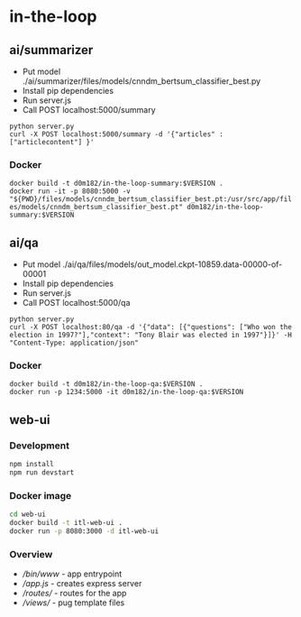 # in-the-loop


## ai/summarizer

- Put model ./ai/summarizer/files/models/cnndm_bertsum_classifier_best.py 
- Install pip dependencies
- Run server.js
- Call POST localhost:5000/summary

```
python server.py
curl -X POST localhost:5000/summary -d '{"articles" : ["articlecontent"] }'
```

### Docker
`docker build -t d0m182/in-the-loop-summary:$VERSION .`  
`docker run -it -p 8080:5000 -v "${PWD}/files/models/cnndm_bertsum_classifier_best.pt:/usr/src/app/files/models/cnndm_bertsum_classifier_best.pt" d0m182/in-the-loop-summary:$VERSION`

## ai/qa

- Put model ./ai/qa/files/models/out_model.ckpt-10859.data-00000-of-00001
- Install pip dependencies
- Run server.js
- Call POST localhost:5000/qa

```
python server.py
curl -X POST localhost:80/qa -d '{"data": [{"questions": ["Who won the election in 1997?"],"context": "Tony Blair was elected in 1997"}]}' -H "Content-Type: application/json"
```

### Docker
`docker build -t d0m182/in-the-loop-qa:$VERSION .`  
`docker run -p 1234:5000 -it d0m182/in-the-loop-qa:$VERSION`

## web-ui

### Development
``` bash
npm install
npm run devstart
```

### Docker image

``` bash
cd web-ui
docker build -t itl-web-ui .
docker run -p 8080:3000 -d itl-web-ui
```

### Overview
 - _/bin/www_ - app entrypoint
 - _/app.js_ - creates express server
 - _/routes/_ -  routes for the app
 - _/views/_ - pug template files
